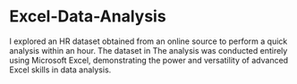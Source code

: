 # Excel-Data-Analysis
 I explored an HR dataset obtained from an online source to perform a quick analysis within an hour. The dataset in The analysis was conducted entirely using Microsoft Excel, demonstrating the power and versatility of advanced Excel skills in data analysis.
